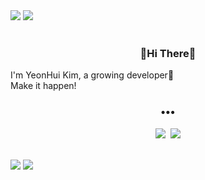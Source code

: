 <img src="https://capsule-render.vercel.app/api?type=rect&color=fcd3d1&height=15&section=header&text=&fontSize=90" />
<img src="https://capsule-render.vercel.app/api?type=shark&color=fe929f&height=125&section=header&text=&fontSize=90" />
<br>
<br>
<h3 align="center">🌷Hi There🌷</h3>
<p align="center">

I'm YeonHui Kim, a growing developer🙌<br>
Make it happen!
</p>


<h3 align="center">•••</h3>

<p align="center">
  <a href="www.notion.so/a1e7d50f6dbe4a30a0e885bb1699fb17"><img src="https://img.shields.io/badge/Notion-black?style=flat-square&logo=Notion&logoColor=white&link=www.notion.so/a1e7d50f6dbe4a30a0e885bb1699fb17"/></a>&nbsp
  <a href="mailto:imgimyoni@gmail.com"><img src="https://img.shields.io/badge/Gmail-d14836?style=flat-square&logo=Gmail&logoColor=white&link=mailto:imgimyoni@gmail.com"/></a>
 
</p>
<br>

<img src="https://capsule-render.vercel.app/api?type=shark&color=fe929f&height=125&section=footer&fontSize=90" />
<img src="https://capsule-render.vercel.app/api?type=rect&color=fcd3d1&height=15&section=header&text=&fontSize=90" />
